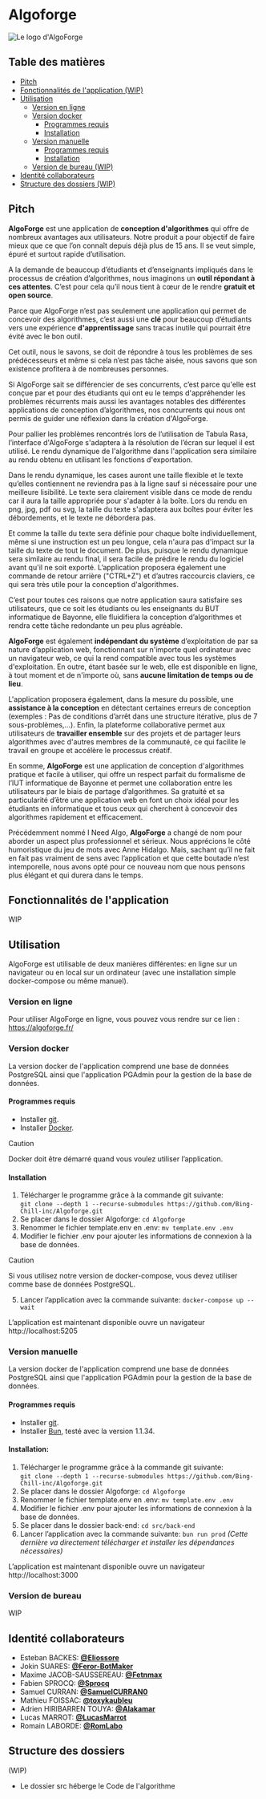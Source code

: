 # Algoforge

![Le logo d'AlgoForge](logo.png)

## Table des matières
- [Pitch](#pitch)
- [Fonctionnalités de l'application (WIP)](#fonctionnalités-de-lapplication)
- [Utilisation](#utilisation)
  - [Version en ligne](#version-en-ligne)
  - [Version docker](#version-docker)
    - [Programmes requis](#programmes-requis)
    - [Installation](#installation)
  - [Version manuelle](#version-manuelle)
    - [Programmes requis](#programmes-requis-1)
    - [Installation](#installation-1)
  - [Version de bureau (WIP)](#version-de-bureau)
- [Identité collaborateurs](#identité-collaborateurs)
- [Structure des dossiers (WIP)](#structure-des-dossiers)

## Pitch
**AlgoForge** est une application de **conception d'algorithmes** qui offre de nombreux avantages aux utilisateurs. Notre produit a pour objectif de faire mieux que ce que l’on connaît depuis déjà plus de 15 ans. Il se veut simple, épuré et surtout rapide d’utilisation.

A la demande de beaucoup d’étudiants et d’enseignants impliqués dans le processus de création d’algorithmes, nous imaginons un **outil répondant à ces attentes**. C’est pour cela qu’il nous tient à cœur de le rendre **gratuit et open source**.

Parce que AlgoForge n’est pas seulement une application qui permet de concevoir des algorithmes, c’est aussi une **clé** pour beaucoup d’étudiants vers une expérience **d'apprentissage** sans tracas inutile qui pourrait être évité avec le bon outil. 

Cet outil, nous le savons, se doit de répondre à tous les problèmes de ses prédécesseurs et même si cela n’est pas tâche aisée, nous savons que son existence profitera à de nombreuses personnes.

Si AlgoForge sait se différencier de ses concurrents, c’est parce qu'elle est conçue par et pour des étudiants qui ont eu le temps d'appréhender les problèmes récurrents mais aussi les avantages notables des différentes applications de conception d’algorithmes, nos concurrents qui nous ont permis de guider une réflexion dans la création d'AlgoForge.

Pour pallier les problèmes rencontrés lors de l’utilisation de Tabula Rasa, l’interface d'AlgoForge s'adaptera à la résolution de l’écran sur lequel il est utilisé. Le rendu dynamique de l'algorithme dans l'application sera similaire au rendu obtenu en utilisant les fonctions d'exportation. 

Dans le rendu dynamique, les cases auront une taille flexible et le texte qu’elles contiennent ne reviendra pas à la ligne sauf si nécessaire pour une meilleure lisibilité. Le texte sera clairement visible dans ce mode de rendu car il aura la taille appropriée pour s'adapter à la boîte. Lors du rendu en png, jpg, pdf ou svg, la taille du texte s'adaptera aux boîtes pour éviter les débordements, et le texte ne débordera pas. 

Et comme la taille du texte sera définie pour chaque boîte individuellement, même si une instruction est un peu longue, cela n'aura pas d'impact sur la taille du texte de tout le document. De plus, puisque le rendu dynamique sera similaire au rendu final, il sera facile de prédire le rendu du logiciel avant qu'il ne soit exporté. L’application proposera également une commande de retour arrière ("CTRL+Z") et d’autres raccourcis claviers, ce qui sera très utile pour la conception d'algorithmes.

C’est pour toutes ces raisons que notre application saura satisfaire ses utilisateurs, que ce soit les étudiants ou les enseignants du BUT informatique de Bayonne, elle fluidifiera la conception d’algorithmes et rendra cette tâche redondante un peu plus agréable.

**AlgoForge** est également **indépendant du système** d’exploitation de par sa nature d’application web, fonctionnant sur n'importe quel ordinateur avec un navigateur web, ce qui la rend compatible avec tous les systèmes d'exploitation. En outre, étant basée sur le web, elle est disponible en ligne, à tout moment et de n'importe où, sans **aucune limitation de temps ou de lieu**.

L'application proposera également, dans la mesure du possible, une **assistance à la conception** en détectant certaines erreurs de conception (exemples : Pas de conditions d’arrêt dans une structure itérative, plus de 7 sous-problèmes,…). Enfin, la plateforme collaborative permet aux utilisateurs de **travailler ensemble** sur des projets et de partager leurs algorithmes avec d'autres membres de la communauté, ce qui facilite le travail en groupe et accélère le processus créatif.

En somme, **AlgoForge** est une application de conception d'algorithmes pratique et facile à utiliser, qui offre un respect parfait du formalisme de l’IUT informatique de Bayonne et permet une collaboration entre les utilisateurs par le biais de partage d’algorithmes. Sa gratuité et sa particularité d’être une application web en font un choix idéal pour les étudiants en informatique et tous ceux qui cherchent à concevoir des algorithmes rapidement et efficacement.

Précédemment nommé I Need Algo, **AlgoForge** a changé de nom pour aborder un aspect plus professionnel et sérieux. Nous apprécions le côté humoristique du jeu de mots avec Anne Hidalgo. Mais, sachant qu’il ne fait en fait pas vraiment de sens avec l’application et que cette boutade n’est intemporelle, nous avons opté pour ce nouveau nom que nous pensons plus élégant et qui durera dans le temps.

## Fonctionnalités de l'application
WIP

## Utilisation
AlgoForge est utilisable de deux manières différentes: en ligne sur un navigateur ou en local sur un ordinateur (avec une installation simple docker-compose ou même manuel).

### Version en ligne
Pour utiliser AlgoForge en ligne, vous pouvez vous rendre sur ce lien : https://algoforge.fr/

### Version docker
La version docker de l'application comprend une base de données PostgreSQL ainsi que l'application PGAdmin pour la gestion de la base de données.

#### Programmes requis
- Installer [git](https://git-scm.com/downloads).
- Installer [Docker](https://docker.com). 

> [!CAUTION]
> Docker doit être démarré quand vous voulez utiliser l’application.

#### Installation
1. Télécharger le programme grâce à la commande git suivante:  
``git clone --depth 1 --recurse-submodules https://github.com/Bing-Chill-inc/Algoforge.git``  
2. Se placer dans le dossier Algoforge: ``cd Algoforge``
3. Renommer le fichier template.env en .env: ``mv template.env .env``
4. Modifier le fichier .env pour ajouter les informations de connexion à la base de données.
> [!CAUTION]  
> Si vous utilisez notre version de docker-compose, vous devez utiliser comme base de données PostgreSQL.
5. Lancer l’application avec la commande suivante: ``docker-compose up --wait``

L’application est maintenant disponible ouvre un navigateur http://localhost:5205

### Version manuelle
La version docker de l'application comprend une base de données PostgreSQL ainsi que l'application PGAdmin pour la gestion de la base de données.

#### Programmes requis
- Installer [git](https://git-scm.com/downloads).
- Installer [Bun](https://bun.sh), testé avec la version 1.1.34. 

#### Installation:
1. Télécharger le programme grâce à la commande git suivante:  
``git clone --depth 1 --recurse-submodules https://github.com/Bing-Chill-inc/Algoforge.git``  
2. Se placer dans le dossier Algoforge: ``cd Algoforge``
3. Renommer le fichier template.env en .env: ``mv template.env .env``
4. Modifier le fichier .env pour ajouter les informations de connexion à la base de données.
5. Se placer dans le dossier back-end: ``cd src/back-end``
6. Lancer l’application avec la commande suivante: ``bun run prod``
_(Cette dernière va directement télécharger et installer les dépendances nécessaires)_

L’application est maintenant disponible ouvre un navigateur http://localhost:3000

### Version de bureau
WIP

## Identité collaborateurs
- Esteban BACKES: [**@Eliossore**](https://github.com/Eliossore)
- Jokin SUARES: [**@Feror-BotMaker**](https://github.com/Feror-BotMaker)
- Maxime JACOB-SAUSSEREAU: [**@Fetnmax**](https://github.com/Fetnmax)
- Fabien SPROCQ: [**@Sprocq**](https://github.com/Sprocq)
- Samuel CURRAN: [**@SamuelCURRAN0**](https://github.com/SamuelCURRAN0)
- Mathieu FOISSAC: [**@toxykaubleu**](https://github.com/ToxykAuBleu)
- Adrien HIRIBARREN TOUYA: [**@Alakamar**](https://github.com/Alakamar)
- Lucas MARROT: [**@LucasMarrot**](https://github.com/LucasMarrot)
- Romain LABORDE: [**@RomLabo**](https://github.com/RomLabo)

## Structure des dossiers
(WIP)
- Le dossier src héberge le Code de l'algorithme
